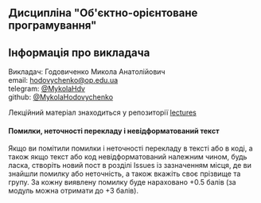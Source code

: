 ## Дисципліна "Об'єктно-орієнтоване програмування"

## Інформація про викладача

Викладач: Годовиченко Микола Анатолійович<br>
email: hodovychenko@op.edu.ua<br>
telegram: [@MykolaHdv](https://t.me/MykolaHdv)<br>
github: [@MykolaHodovychenko](https://github.com/MykolaHodovychenko)

Лекційний матеріал знаходиться у репозиторії [lectures](https://github.com/JavaOPNU/lectures)



#### Помилки, неточності перекладу і невідформатований текст

Якщо ви помітили помилки і неточності перекладу в тексті або в коді, а також якщо текст або код невідформатований належним чином, будь ласка, створіть новий пост в розділі Issues із зазначенням місця, де ви знайшли помилку або неточність, а також вкажіть своє прізвище та групу. За кожну виявлену помилку буде нараховано +0.5 балів (за модуль можна отримати до +3 балів).
